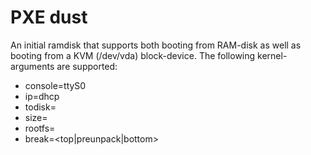 # PXE dust

An initial ramdisk that supports both booting from RAM-disk as well as booting
from a KVM (/dev/vda) block-device. The following kernel-arguments are
supported:

  * console=ttyS0
  * ip=dhcp
  * todisk=<label>
  * size=<size of tmpfs>
  * rootfs=<url>
  * break=<top|preunpack|bottom>
